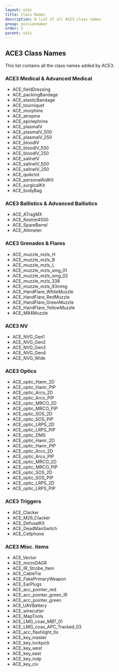 ```yaml
---
layout: wiki
title: Class Names
description: A list of all ACE3 class names
group: missionmaker
order: 5
parent: wiki
---
```


## ACE3 Class Names

This list contains all the class names added by ACE3.


### ACE3 Medical & Advanced Medical

* ACE_fieldDressing
* ACE_packingBandage
* ACE_elasticBandage
* ACE_tourniquet
* ACE_morphine
* ACE_atropine
* ACE_epinephrine
* ACE_plasmaIV
* ACE_plasmaIV_500
* ACE_plasmaIV_250
* ACE_bloodIV
* ACE_bloodIV_500
* ACE_bloodIV_250
* ACE_salineIV
* ACE_salineIV_500
* ACE_salineIV_250
* ACE_quikclot
* ACE_personalAidKit
* ACE_surgicalKit
* ACE_bodyBag


### ACE3 Ballistics & Advanced Ballistics

* ACE_ATragMX
* ACE_Kestrel4500
* ACE_SpareBarrel
* ACE_Altimeter


### ACE3 Grenades & Flares

* ACE_muzzle_mzls_H
* ACE_muzzle_mzls_B
* ACE_muzzle_mzls_L
* ACE_muzzle_mzls_smg_01
* ACE_muzzle_mzls_smg_02
* ACE_muzzle_mzls_338
* ACE_muzzle_mzls_93mmg
* ACE_HandFlare_WhiteMuzzle
* ACE_HandFlare_RedMuzzle
* ACE_HandFlare_GreenMuzzle
* ACE_HandFlare_YellowMuzzle
* ACE_M84Muzzle


### ACE3 NV

* ACE_NVG_Gen1
* ACE_NVG_Gen2
* ACE_NVG_Gen3
* ACE_NVG_Gen4
* ACE_NVG_Wide


### ACE3 Optics

* ACE_optic_Hamr_2D
* ACE_optic_Hamr_PIP
* ACE_optic_Arco_2D
* ACE_optic_Arco_PIP
* ACE_optic_MRCO_2D
* ACE_optic_MRCO_PIP
* ACE_optic_SOS_2D
* ACE_optic_SOS_PIP
* ACE_optic_LRPS_2D
* ACE_optic_LRPS_PIP
* ACE_optic_DMS
* ACE_optic_Hamr_2D
* ACE_optic_Hamr_PIP
* ACE_optic_Arco_2D
* ACE_optic_Arco_PIP
* ACE_optic_MRCO_2D
* ACE_optic_MRCO_PIP
* ACE_optic_SOS_2D
* ACE_optic_SOS_PIP
* ACE_optic_LRPS_2D
* ACE_optic_LRPS_PIP


### ACE3 Triggers

* ACE_Clacker
* ACE_M26_Clacker
* ACE_DefusalKit
* ACE_DeadManSwitch
* ACE_Cellphone


### ACE3 Misc. items

* ACE_Vector
* ACE_microDAGR
* ACE_IR_Strobe_Item
* ACE_CableTie
* ACE_FakePrimaryWeapon
* ACE_EarPlugs
* ACE_acc_pointer_red
* ACE_acc_pointer_green_IR
* ACE_acc_pointer_green
* ACE_UAVBattery
* ACE_wirecutter
* ACE_MapTools
* ACE_LMG_coax_MBT_01
* ACE_LMG_coax_APC_Tracked_03
* ACE_acc_flashlight_tls
* ACE_key_master
* ACE_key_lockpick
* ACE_key_west
* ACE_key_east
* ACE_key_indp
* ACE_key_civ